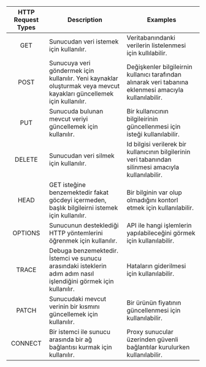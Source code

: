 
|  HTTP Request Types  | Description                                                                                                           | Examples                                                                                               |
|:--------------------:|-----------------------------------------------------------------------------------------------------------------------|--------------------------------------------------------------------------------------------------------|
|         GET          | Sunucudan veri istemek için kullanılır.                                                                               | Veritabanındanki verilerin listelenmesi için kullılabilir.                                             |
|         POST         | Sunucuya veri göndermek için kullanılır. Yeni kaynaklar oluşturmak veya mevcut kayakları güncellemek için kullanılır. | Değişkenler bilgileirnin kullanıcı tarafından alınarak veri tabanına eklenmesi amacıyla kullanılabilir. |
|         PUT          | Sunucuda bulunan mevcut veriyi güncellemek için kullanılır.                                                           | Bir kullanıcının bilgileirinin güncellenmesi için isteği kullanılabilir.                               |
| DELETE | Sunucudan veri silmek için kullanılır.                                                                                | Id bilgisi verilerek bir kullanıcının bilgilerinin veri tabanından silinmesi amacıyla kullanılabilir.  |
| HEAD | GET isteğine benzemektedir fakat göcdeyi içermeden, başlık bilgileirni istemek için kullanılır.                       | Bir bilginin var olup olmadığını kontorl etmek için kullanılabilir.                                    |
| OPTIONS | Sunucunun desteklediği HTTP yöntemlerini öğrenmek için kullanılır.                                                    | API ile hangi işlemlerin yapılabileceğini görmek için kullanılabilir.                                  |
| TRACE | Debuga benzemektedir. İstemci ve sunucu arasındaki isteklerin adım adım nasıl işlendiğini görmek için kullanılır.     | Hataların giderilmesi için kullanılabilir.                                                             |
| PATCH | Sunucudaki mevcut verinin bir kısmını güncellemek için kullanılır.                                                    | Bir ürünün fiyatının güncellenmesi için kullanılabilir.                                                |
| CONNECT | Bir istemci ile sunucu arasında bir ağ bağlantısı kurmak için kullanılır.                                             | Proxy sunucular üzerinden güvenli bağlantılar kurulurken kullanılabilir.                               |